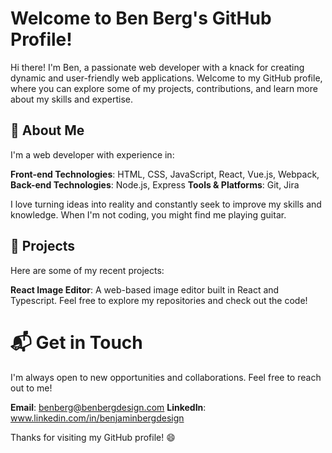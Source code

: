 # Welcome to Ben Berg's GitHub Profile!

Hi there! I'm Ben, a passionate web developer with a knack for creating dynamic and user-friendly web applications. Welcome to my GitHub profile, where you can explore some of my projects, contributions, and learn more about my skills and expertise.

## 🚀 About Me

I'm a web developer with experience in:

**Front-end Technologies**: HTML, CSS, JavaScript, React, Vue.js, Webpack,
**Back-end Technologies**: Node.js, Express
**Tools & Platforms**: Git, Jira

I love turning ideas into reality and constantly seek to improve my skills and knowledge. When I'm not coding, you might find me playing guitar.

## 🔧 Projects

Here are some of my recent projects:

**React Image Editor**: A web-based image editor built in React and Typescript.
Feel free to explore my repositories and check out the code!

# 📬 Get in Touch

I'm always open to new opportunities and collaborations. Feel free to reach out to me!

**Email**: benberg@benbergdesign.com
**LinkedIn**: www.linkedin.com/in/benjaminbergdesign

Thanks for visiting my GitHub profile! 😄
